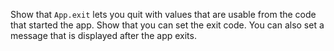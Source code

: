 Show that `App.exit` lets you quit with values that are usable from the code that started the app.
Show that you can set the exit code.
You can also set a message that is displayed after the app exits.
